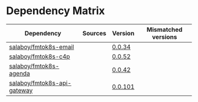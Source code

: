# Dependency Matrix

Dependency | Sources | Version | Mismatched versions
---------- | ------- | ------- | -------------------
[salaboy/fmtok8s-email](https://github.com/salaboy/fmtok8s-email) |  | [0.0.34](https://github.com/salaboy/fmtok8s-email/releases/tag/v0.0.34) | 
[salaboy/fmtok8s-c4p](https://github.com/salaboy/fmtok8s-c4p) |  | [0.0.52](https://github.com/salaboy/fmtok8s-c4p/releases/tag/v0.0.52) | 
[salaboy/fmtok8s-agenda](https://github.com/salaboy/fmtok8s-agenda) |  | [0.0.42](https://github.com/salaboy/fmtok8s-agenda/releases/tag/v0.0.42) | 
[salaboy/fmtok8s-api-gateway](https://github.com/salaboy/fmtok8s-api-gateway) |  | [0.0.101](https://github.com/salaboy/fmtok8s-api-gateway/releases/tag/v0.0.101) | 
